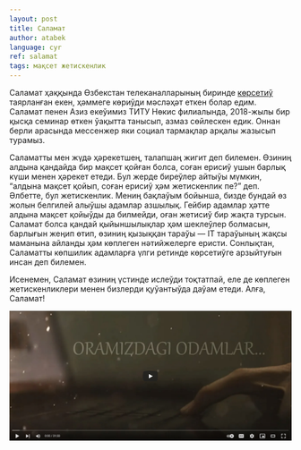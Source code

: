 ```yaml
---
layout: post
title: Саламат
author: atabek
language: cyr
ref: salamat
tags: мақсет жетискенлик
---
```


Саламат ҳаққында Өзбекстан телеканалларының биринде [көрсетиў](https://www.youtube.com/watch?v=n0TW8C5f5Ng) таярланған екен, ҳәммеге көриўди мәсләҳәт еткен болар едим. Саламат пенен Азиз екеўимиз ТИТУ Нөкис филиалында, 2018-жылы бир қысқа семинар өткен ўақытта танысып, азмаз сөйлескен едик. Оннан берли арасында мессенжер яки социал тармақлар арқалы жазысып турамыз.

Саламатты мен жүдә ҳәрекетшең, талапшаң жигит деп билемен. Өзиниң алдына қандайда бир мақсет қойған болса, соған ерисиў ушын барлық күши менен ҳәрекет етеди. Бул жерде биреўлер айтыўы мүмкин, “алдына мақсет қойып, соған ерисиў ҳәм жетискенлик пе?” деп. Әлбетте, бул жетискенлик. Мениң бақлаўым бойынша, бизде бундай өз жолын белгилей алыўшы адамлар азшылық. Гейбир адамлар ҳәтте алдына мақсет қойыўды да билмейди, оған жетисиў бир жақта турсын. Саламат болса қандай қыйыншылықлар ҳәм шеклеўлер болмасын, барлығын жеңип өтип, өзиниң қызыққан тараўы — IT тараўының жақсы маманына айланды ҳәм көплеген нәтийжелерге еристи. Сонлықтан, Саламатты көпшилик адамларға үлги ретинде көрсетиўге арзыйтуғын инсан деп билемен.

Исенемен, Саламат өзиниң үстинде ислеўди тоқтатпай, еле де көплеген жетискенликлери менен бизлерди қуўантыўда даўам етеди. Алға, Саламат!

[![Oramizdagi odamlar youtube screenshot](/assets/img/oramizdagi-odamlar-youtube-screenshot.jpg "Oramizdagi odamlar youtube screenshot")](https://www.youtube.com/watch?v=n0TW8C5f5Ng)

